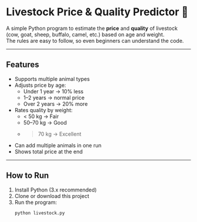 # Livestock Price & Quality Predictor 🐑

A simple Python program to estimate the **price** and **quality** of livestock (cow, goat, sheep, buffalo, camel, etc.) based on age and weight.  
The rules are easy to follow, so even beginners can understand the code.

---

## Features
- Supports multiple animal types  
- Adjusts price by age:
  - Under 1 year → 10% less  
  - 1–2 years → normal price  
  - Over 2 years → 20% more  
- Rates quality by weight:
  - < 50 kg → Fair  
  - 50–70 kg → Good  
  - > 70 kg → Excellent  
- Can add multiple animals in one run  
- Shows total price at the end  

---

## How to Run
1. Install Python (3.x recommended)  
2. Clone or download this project  
3. Run the program:  
   ```bash
   python livestock.py
   
